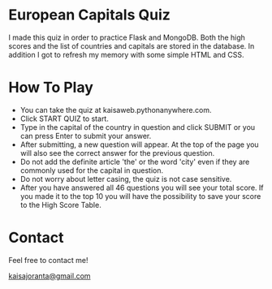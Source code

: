 # European Capitals Quiz

I made this quiz in order to practice Flask and MongoDB. Both the high scores and the list of countries and capitals are stored in the database. In addition I got to refresh my memory with some simple HTML and CSS.

# How To Play

- You can take the quiz at kaisaweb.pythonanywhere.com. 
- Click START QUIZ to start.
- Type in the capital of the country in question and click SUBMIT or you can press Enter to submit your answer.
- After submitting, a new question will appear. At the top of the page you will also see the correct answer for the previous question.
- Do not add the definite article 'the' or the word 'city' even if they are commonly used for the capital in question.
- Do not worry about letter casing, the quiz is not case sensitive.
- After you have answered all 46 questions you will see your total score. If you made it to the top 10 you will have the possibility to save your score to the High Score Table.


# Contact

Feel free to contact me!

kaisajoranta@gmail.com
